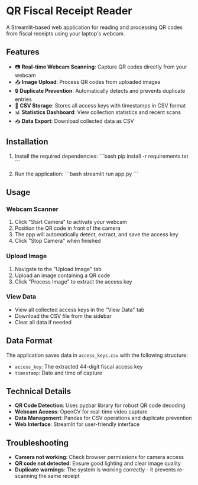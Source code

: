# QR Fiscal Receipt Reader

A Streamlit-based web application for reading and processing QR codes from fiscal receipts using your laptop's webcam.

## Features

- 📷 **Real-time Webcam Scanning**: Capture QR codes directly from your webcam
- 📤 **Image Upload**: Process QR codes from uploaded images
- 🔒 **Duplicate Prevention**: Automatically detects and prevents duplicate entries
- 💾 **CSV Storage**: Stores all access keys with timestamps in CSV format
- 📊 **Statistics Dashboard**: View collection statistics and recent scans
- 📥 **Data Export**: Download collected data as CSV

## Installation

1. Install the required dependencies:
\`\`\`bash
pip install -r requirements.txt
\`\`\`

2. Run the application:
\`\`\`bash
streamlit run app.py
\`\`\`

## Usage

### Webcam Scanner
1. Click "Start Camera" to activate your webcam
2. Position the QR code in front of the camera
3. The app will automatically detect, extract, and save the access key
4. Click "Stop Camera" when finished

### Upload Image
1. Navigate to the "Upload Image" tab
2. Upload an image containing a QR code
3. Click "Process Image" to extract the access key

### View Data
- View all collected access keys in the "View Data" tab
- Download the CSV file from the sidebar
- Clear all data if needed

## Data Format

The application saves data in `access_keys.csv` with the following structure:
- `access_key`: The extracted 44-digit fiscal access key
- `timestamp`: Date and time of capture

## Technical Details

- **QR Code Detection**: Uses pyzbar library for robust QR code decoding
- **Webcam Access**: OpenCV for real-time video capture
- **Data Management**: Pandas for CSV operations and duplicate prevention
- **Web Interface**: Streamlit for user-friendly interface

## Troubleshooting

- **Camera not working**: Check browser permissions for camera access
- **QR code not detected**: Ensure good lighting and clear image quality
- **Duplicate warnings**: The system is working correctly - it prevents re-scanning the same receipt
